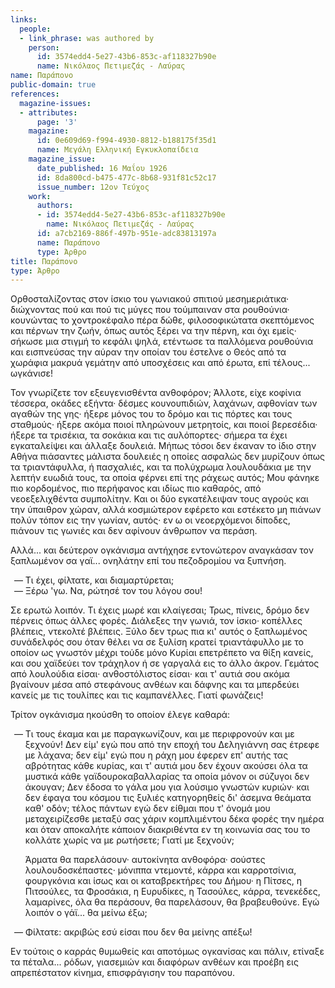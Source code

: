 ```yaml
---
links:
  people:
  - link_phrase: was authored by
    person:
      id: 3574edd4-5e27-43b6-853c-af118327b90e
      name: Νικόλαος Πετιμεζάς - Λαύρας
name: Παράπονο
public-domain: true
references:
  magazine-issues:
  - attributes:
      page: '3'
    magazine:
      id: 0e609d69-f994-4930-8812-b188175f35d1
      name: Μεγάλη Ελληνική Εγκυκλοπαίδεια
    magazine_issue:
      date_published: 16 Μαΐου 1926
      id: 8da800cd-b475-477c-8b68-931f81c52c17
      issue_number: 12ον Τεύχος
    work:
      authors:
      - id: 3574edd4-5e27-43b6-853c-af118327b90e
        name: Νικόλαος Πετιμεζάς - Λαύρας
      id: a7cb2169-886f-497b-951e-adc83813197a
      name: Παράπονο
      type: Άρθρο
title: Παράπονο
type: Άρθρο
---
```


<main class="content" itemprop="text">
<p>Ορθοσταλίζοντας στον ίσκιο του γωνιακού σπιτιού μεσημεριάτικα· διώχνοντας πού και πού τις μύγες που τούμπαιναν στα
ρουθούνια· κουνώντας το χοντροκέφαλο πέρα δώθε, φιλοσοφικώτατα σκεπτόμενος και πέρνων την ζωήν, όπως αυτός ξέρει να την
πέρνη, και όχι εμείς· σήκωσε μια στιγμή το κεφάλι ψηλά, ετέντωσε τα παλλόμενα ρουθούνια και εισπνεύσας την αύραν την
οποίαν του έστελνε ο Θεός από τα χωράφια μακρυά γεμάτην από υποσχέσεις και από έρωτα, επί τέλους... ωγκάνισε!</p>

<p>Τον γνωρίζετε τον εξευγενισθέντα ανθοφόρον; Άλλοτε, είχε κοφίνια τέσσερα, οκάδες εξήντα· δέσμες κουνουπιδιών, λαχάνων,
αφθονίαν των αγαθών της γης· ήξερε μόνος του το δρόμο και τις πόρτες και τους σταθμούς· ήξερε ακόμα ποιοί πληρώνουν
μετρητοίς, και ποιοί βερεσέδια· ήξερε τα τρισέκια, τα σοκάκια και τις αυλόπορτες· σήμερα τα έχει εγκαταλείψει και άλλαξε
δουλειά. Μήπως τόσοι δεν έκαναν το ίδιο στην Αθήνα πιάσαντες μάλιστα δουλειές η οποίες ασφαλώς δεν μυρίζουν όπως τα
τριαντάφυλλα, ή πασχαλιές, και τα πολύχρωμα λουλουδάκια με την λεπτήν ευωδιά τους, τα οποία φέρνει επί της ράχεως αυτός;
Μου φάνηκε πιο κορδομένος, πιο περήφανος και ιδίως πιο καθαρός, από νεοεξελιχθέντα συμπολίτην. Και οι δύο εγκατέλειψαν
τους αγρούς και την ύπαιθρον χώραν, αλλά κοσμιώτερον εφέρετο και εστέκετο μη πιάνων πολύν τόπον εις την γωνίαν, αυτός·
εν ω οι νεοερχόμενοι δίποδες, πιάνουν τις γωνιές και δεν αφίνουν άνθρωπον να περάση.</p>

<p>Αλλά... και δεύτερον ογκάνισμα αντήχησε εντονώτερον αναγκάσαν τον ξαπλωμένον σα γαϊ... ονηλάτην επί του πεζοδρομίου να
ξυπνήση.</p>

<ol style="list-style-type: '&mdash; '">
  <li>Τι έχει, φίλτατε, και διαμαρτύρεται;</li>
  <li>Ξέρω 'γω. Να, ρώτησέ τον του λόγου σου!</li>
</ol>

<p>Σε ερωτώ λοιπόν. Τι έχεις μωρέ και κλαίγεσαι; Τρως, πίνεις, δρόμο δεν πέρνεις όπως άλλες φορές. Διάλεξες την γωνιά, τον
ίσκιο· κοπέλλες βλέπεις, ντεκολτέ βλέπεις. Ξύλο δεν τρως πια κι' αυτός ο ξαπλωμένος συνάδελφός σου όταν θέλει να σε
ξυλίση κρατεί τριαντάφυλλο με το οποίον ως γνωστόν μέχρι τούδε μόνο Κυρίαι επετρέπετο να θίξη κανείς, και σου χαϊδεύει
τον τράχηλον ή σε γαργαλά εις το άλλο άκρον. Γεμάτος από λουλούδια είσαι· ανθοστόλιστος είσαι· και τ' αυτιά σου ακόμα
βγαίνουν μέσα από στεφάνους ανθέων και δάφνης και τα μπερδεύει κανείς με τις τουλίπες και τις καμπανέλλες. Γιατί
φωνάζεις!</p>

<p>Τρίτον ογκάνισμα ηκούσθη το οποίον έλεγε καθαρά:</p>

<ol style="list-style-type: '&mdash; '">
  <li>
    <p>
      Τι τους έκαμα και με παραγκωνίζουν, και με περιφρονούν και με ξεχνούν! Δεν είμ' εγώ που από την εποχή του
      Δεληγιάννη σας έτρεφε με λάχανα; δεν είμ' εγώ που η ράχη μου έφερεν επ' αυτής τας αβρότητας κάθε κυρίας, και τ'
      αυτιά μου δεν έχουν ακούσει όλα τα μυστικά κάθε γαϊδουροκαβαλλαρίας τα οποία μόνον οι σύζυγοι δεν άκουγαν; Δεν
      έδοσα το γάλα μου για λούσιμο γνωστών κυριών· και δεν έφαγα του κόσμου τις ξυλιές κατηγορηθείς δι' άσεμνα
      θεάματα καθ' οδόν; τέλος πάντων εγώ δεν είθμαι που τ' όνομά μου μεταχειρίζεσθε μεταξύ σας χάριν κομπλιμέντου δέκα
      φορές την ημέρα και όταν αποκαλήτε κάποιον διακριθέντα εν τη κοινωνία σας του το κολλάτε χωρίς να με ρωτήσετε;
      Γιατί με ξεχνούν;
    </p>
    <p>
      Άρματα θα παρελάσουν· αυτοκίνητα ανθοφόρα· σούστες λουλουδοσκέπαστες· μόνιππα ντεμοντέ, κάρρα και καρροτσίνια,
      φουργκόνια και ίσως και οι καταβρεκτήρες του Δήμου· η Πίτσες, η Πιτσούλες, τα Φροσάκια, η Ευρυδίκες, η Τασούλες,
      κάρρα, τενεκέδες, λαμαρίνες, όλα θα περάσουν, θα παρελάσουν, θα βραβευθούνε. Εγώ λοιπόν ο γάϊ... θα μείνω έξω;
    </p>
  </li>
  <li>Φίλτατε: ακριβώς εσύ είσαι που δεν θα μείνης απέξω!</li>
</ol>

<p>Εν τούτοις ο καρράς θυμωθείς και αποτόμως ογκανίσας και πάλιν, ετίναξε τα πέταλα... ρόδων, γιασεμιών και διαφόρων ανθέων
και προέβη εις απρεπέστατον κίνημα, επισφράγισην του παραπόνου.</p>
</main>
